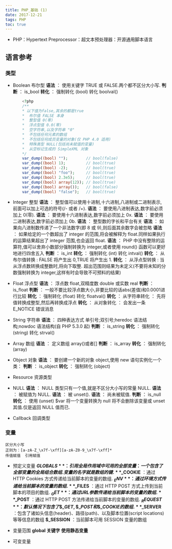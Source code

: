 ```yaml
---
title: PHP_基础 (1)
date: 2017-12-21
tags: PHP
toc: true
---
```


- PHP：Hypertext Preprocessor：超文本预处理器：开源通用脚本语言

## 语言参考

### 类型

- Boolean 布尔型
    **语法** ： 使用关键字 TRUE 或 FALSE.两个都不区分大小写. 
    **判断** ： is_bool
    **转化** ： 强制转化 (bool)  转化 boolval()

    ```php
        <?php
        /**
        * 以下值为false,其余的都是true
        *  布尔值 FALSE 本身  
        *  整型值 0(零)  
        *  浮点型值 0.0(零)  
        *  空字符串,以及字符串 "0"  
        *  不包括任何元素的数组  
        *  不包括任何成员变量的对象(仅 PHP 4.0 适用)  
        *  特殊类型 NULL(包括尚未赋值的变量)  
        *  从空标记生成的 SimpleXML 对象 
        */
        var_dump((bool) "");        // bool(false)
        var_dump((bool) 1);         // bool(true)
        var_dump((bool) -2);        // bool(true)
        var_dump((bool) "foo");     // bool(true)
        var_dump((bool) 2.3e5);     // bool(true)
        var_dump((bool) array(12)); // bool(true)
        var_dump((bool) array());   // bool(false)
        var_dump((bool) "false");   // bool(true)
    ```

<!-- more -->

- Integer 整型
    **语法** ： 整型值可以使用十进制,十六进制,八进制或二进制表示,前面可以加上可选的符号(/- 或者 /+).
    **语法** ： 要使用八进制表达,数字前必须加上 0(零).
    **语法** ： 要使用十六进制表达,数字前必须加上 0x.
    **语法** ： 要使用二进制表达,数字前必须加上 0b. 
    **语法** ： 整型数的字长和平台有关
    **语法** ： 如果向八进制数传递了一个非法数字(即 8 或 9),则后面其余数字会被忽略
    **语法** ： 如果给定的一个数超出了 integer 的范围,将会被解释为 float.同样如果执行的运算结果超出了 integer 范围,也会返回 float. 
    **语法** ： PHP 中没有整除的运算符,值可以舍弃小数部分强制转换为 integer,或者使用 round() 函数可以更好地进行四舍五入
    **判断** ： is_int
    **转化** ： 强制转化 (int)  转化 intval()
    **转化** ： 从布尔值转换 : FALSE 将产生出 0,TRUE 将产生出 1. 
    **转化** ： 从浮点型转换 : 当从浮点数转换成整数时,将向下取整. 超出范围则结果为未定义(不要将未知的分数强制转换为 integer,这样有时会导致不可预料的结果) 

- Float 浮点型 
    **语法** ： 浮点数 float,双精度数 double 或实数 real
    **判断** ： is_float
    **判断** ： 一般不要比较浮点数大小,非要比较的话abs(差值)和0.0001进行比较
    **转化** ： 强制转化 (float)  转化 floatval()
    **转化** ： 从字符串转化 ： 先将值转换成整型,然后再转换成浮点
    **转化** ： 从对象转化 ： 会发出一条 E_NOTICE 错误消息

- String 字符串 
    **语法** ： 四种表达方式  单引号;双引号;heredoc 语法结构;nowdoc 语法结构(自 PHP 5.3.0 起) 
    **判断** ： is_string
    **转化** ： 强制转化 (string)  转化 strval()

- Array 数组 
    **语法** ： 定义数组 array()或者[]
    **判断** ： is_array
    **转化** ： 强制转化 (array)

- Object 对象
    **语法** ： 要创建一个新的对象 object,使用 new 语句实例化一个类： 
    **判断** ： is_object
    **转化** ： 强制转化 (object)

- Resource 资源类型 

- NULL 
    **语法** ： NULL 类型只有一个值,就是不区分大小写的常量 NULL. 
    **语法** ： 被赋值为 NULL. 
    **语法** ： 被 unset(). 
    **语法** ： 尚未被赋值. 
    **判断** ： is_null
    **转化** ： 使用 (unset) $var 将一个变量转换为 null 将不会删除该变量或 unset 其值.仅是返回 NULL 值而已. 

- Callback 回调类型 

### 变量
    区分大小写
    正则为：[a-zA-Z_\x7f-\xff][a-zA-Z0-9_\x7f-\xff]*
    传值赋值  引用赋值

- 预定义变量 
    **$GLOBALS** ：引用全局作用域中可用的全部变量 ：一个包含了全部变量的全局组合数组.变量的名字就是数组的键.
    **$_COOKIE** ：通过 HTTP Cookies 方式传递给当前脚本的变量的数组. 
    **$_ENV** ：通过环境方式传递给当前脚本的变量的数组. 
    **$_FILES** ：通过 HTTP POST 方式上传到当前脚本的项目的数组. 
    **$_GET** ：通过 URL 参数传递给当前脚本的变量的数组. 
    **$_POST** ：通过 HTTP POST 方法传递给当前脚本的变量的数组. 
    **$_REQUEST** ：默认情况下包含了\$\_GET,\$\_POST 和 \$\_COOKIE 的数组. 
    **$_SERVER** ：包含了诸如头信息(header)、路径(path)、以及脚本位置(script locations)等等信息的数组
    **$_SESSION** ：当前脚本可用 SESSION 变量的数组

- 变量范围 
    **global 关键字**
    **使用静态变量**

- 可变变量
